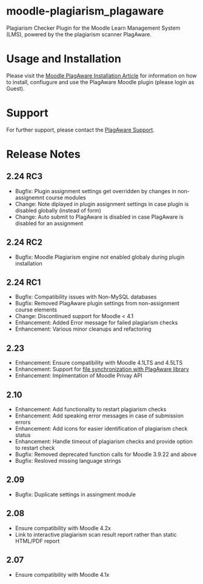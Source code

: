 # moodle-plagiarism_plagaware
Plagiarism Checker Plugin for the Moodle Learn Management System (LMS), powered by the the plagiarism scanner PlagAware.

# Usage and Installation
Please visit the [Moodle PlagAware Installation Article](https://www.plagaware.com/plagiarism-check-moodle) for information on how to install, confiugure and use the PlagAware Moodle plugin (please login as Guest).

# Support
For further support, please contact the [PlagAware Support](https://my.plagaware.com/contact).

# Release Notes

## 2.24 RC3
- Bugfix: Plugin assignment settings get overridden by changes in non-assignemnt course modules
- Change: Note diplayed in plugin assignment settings in case plugin is disabled globally (instead of form)
- Change: Auto submit to PlagAware is disabled in case PlagAware is disabled for an assignment

## 2.24 RC2
- Bugfix: Moodle Plagiarism engine not enabled globaly during plugin installation

## 2.24 RC1
- Bugfix: Compatibility issues with Non-MySQL databases
- Bugfix: Removed PlagAware plugin settings from non-assignment course elements
- Change: Discontinued support for Moodle < 4.1
- Enhancement: Added Error message for failed plagiarism checks
- Enhancement: Various minor cleanups and refactoring

## 2.23
- Enhancement: Ensure compatibility with Moodle 4.1LTS and 4.5LTS
- Enhancement: Support for [file synchronization with PlagAware library](https://www.plagaware.com/de/moodle-bibliothek-synchronisation)
- Enhancement: Implmentation of Moodle Privay API

## 2.10
- Enhancement: Add functionality to restart plagiarism checks
- Enhancement: Add speaking error messages in case of submission errors
- Enhancement: Add icons for easier identification of plagiarism check status
- Enhancement: Handle timeout of plagiarism checks and provide option to restart check
- Bugfix: Removed deprecated function calls for Moodle 3.9.22 and above
- Bugfix: Resloved missing language strings
    
## 2.09
- Bugfix: Duplicate settings in assingment module

## 2.08
- Ensure compatibility with Moodle 4.2x
- Link to interactive plagiarism scan result report rather than static HTML/PDF report

## 2.07
- Ensure compatibility with Moodle 4.1x


